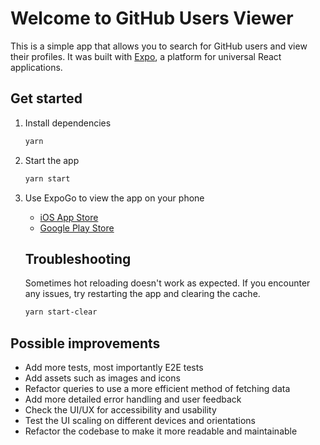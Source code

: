 # Welcome to GitHub Users Viewer

This is a simple app that allows you to search for GitHub users and view their profiles. It was built with [Expo](https://expo.dev/), a platform for universal React applications.

## Get started

1. Install dependencies

   ```bash
   yarn
   ```

2. Start the app

   ```bash
   yarn start
   ```

3. Use ExpoGo to view the app on your phone

   - [iOS App Store](https://apps.apple.com/app/expo-go/id982107779)
   - [Google Play Store](https://play.google.com/store/apps/details?id=host.exp.exponent)

   ## Troubleshooting

   Sometimes hot reloading doesn't work as expected. If you encounter any issues, try restarting the app and clearing the cache.

   ```bash
   yarn start-clear
   ```

## Possible improvements

- Add more tests, most importantly E2E tests
- Add assets such as images and icons
- Refactor queries to use a more efficient method of fetching data
- Add more detailed error handling and user feedback
- Check the UI/UX for accessibility and usability
- Test the UI scaling on different devices and orientations
- Refactor the codebase to make it more readable and maintainable
